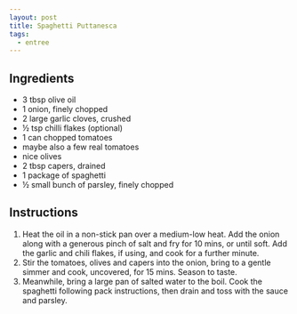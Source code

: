 ```yaml
---
layout: post
title: Spaghetti Puttanesca
tags:
  - entree
---
```


## Ingredients

- 3 tbsp olive oil
- 1 onion, finely chopped
- 2 large garlic cloves, crushed
- ½ tsp chilli flakes (optional)
- 1 can chopped tomatoes
- maybe also a few real tomatoes
- nice olives
- 2 tbsp capers, drained
- 1 package of spaghetti
- ½ small bunch of parsley, finely chopped

## Instructions

1. Heat the oil in a non-stick pan over a medium-low heat. Add the onion along with a generous pinch of salt and fry for 10 mins, or until soft. Add the garlic and chili flakes, if using, and cook for a further minute.
2. Stir the tomatoes, olives and capers into the onion, bring to a gentle simmer and cook, uncovered, for 15 mins. Season to taste.
3. Meanwhile, bring a large pan of salted water to the boil. Cook the spaghetti following pack instructions, then drain and toss with the sauce and parsley.
